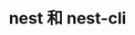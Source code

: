---
title: nest 和 nest-cli
published: 2024-04-25
description: "nest 和 nest-cli"
tags: ["nest"]
category: nest
draft: false
---